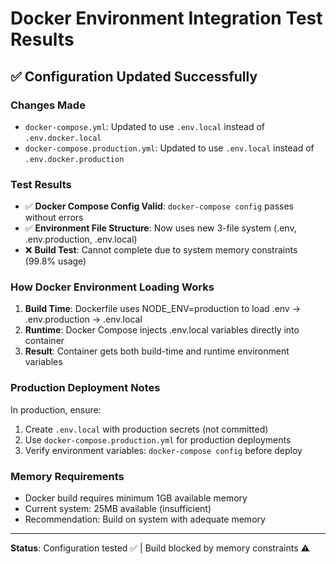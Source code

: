# Docker Environment Integration Test Results

## ✅ Configuration Updated Successfully

### Changes Made
- `docker-compose.yml`: Updated to use `.env.local` instead of `.env.docker.local`
- `docker-compose.production.yml`: Updated to use `.env.local` instead of `.env.docker.production`

### Test Results
- ✅ **Docker Compose Config Valid**: `docker-compose config` passes without errors
- ✅ **Environment File Structure**: Now uses new 3-file system (.env, .env.production, .env.local)
- ❌ **Build Test**: Cannot complete due to system memory constraints (99.8% usage)

### How Docker Environment Loading Works

1. **Build Time**: Dockerfile uses NODE_ENV=production to load .env → .env.production → .env.local
2. **Runtime**: Docker Compose injects .env.local variables directly into container
3. **Result**: Container gets both build-time and runtime environment variables

### Production Deployment Notes

In production, ensure:
1. Create `.env.local` with production secrets (not committed)
2. Use `docker-compose.production.yml` for production deployments
3. Verify environment variables: `docker-compose config` before deploy

### Memory Requirements
- Docker build requires minimum 1GB available memory
- Current system: 25MB available (insufficient)
- Recommendation: Build on system with adequate memory

---
**Status**: Configuration tested ✅ | Build blocked by memory constraints ⚠️